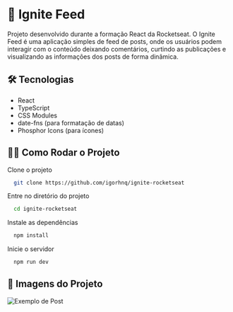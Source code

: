 # 🚀 Ignite Feed

Projeto desenvolvido durante a formação React da Rocketseat. O Ignite Feed é uma aplicação simples de feed de posts, onde os usuários podem interagir com o conteúdo deixando comentários, curtindo as publicações e visualizando as informações dos posts de forma dinâmica.

## 🛠️ Tecnologias

- React
- TypeScript
- CSS Modules
- date-fns (para formatação de datas)
- Phosphor Icons (para ícones)

## 🏃‍♂️ Como Rodar o Projeto

Clone o projeto

```bash
  git clone https://github.com/igorhnq/ignite-rocketseat
```

Entre no diretório do projeto

```bash
  cd ignite-rocketseat
```

Instale as dependências

```bash
  npm install
```

Inicie o servidor

```bash
  npm run dev
```

## 📸 Imagens do Projeto

![Exemplo de Post](assets/screenshot.png)
